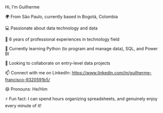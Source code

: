  Hi, I’m Guilherme

🌍 From São Paulo, currently based in Bogotá, Colombia

💻 Passionate about data technology and data

💼 6 years of professional experiences in technology field

🌱 Currently learning Python (to program and manage data), SQL, and Power BI

🤝 Looking to collaborate on entry-level data projects

📫 Connect with me on LinkedIn: https://www.linkedin.com/in/guilherme-francisco-9320591b5/

😄 Pronouns: He/Him

⚡ Fun fact: I can spend hours organizing spreadsheets, and genuinely enjoy every minute of it!
